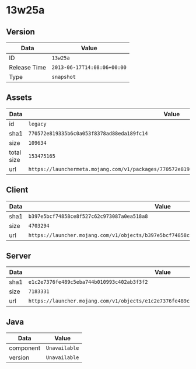 # 13w25a

## Version

|**Data**        | **Value**                 |
|----------------|-------------------------|
| ID   | ```13w25a```   |
| Release Time   | ```2013-06-17T14:08:06+00:00```   |
| Type   | ```snapshot```   |

## Assets

|**Data**        | **Value**                 |
|----------------|-------------------------|
| id   | ```legacy```   |
| sha1   | ```770572e819335b6c0a053f8378ad88eda189fc14```   |
| size   | ```109634```   |
| total size  | ```153475165```  |
| url       | ```https://launchermeta.mojang.com/v1/packages/770572e819335b6c0a053f8378ad88eda189fc14/legacy.json``` |

## Client

|**Data**        | **Value**                 |
|----------------|-------------------------|
| sha1   | ```b397e5bcf74858ce8f527c62c973087a0ea518a8```   |
| size   | ```4703294```   |
| url       | ```https://launcher.mojang.com/v1/objects/b397e5bcf74858ce8f527c62c973087a0ea518a8/client.jar``` |

## Server

|**Data**        | **Value**                 |
|----------------|-------------------------|
| sha1   | ```e1c2e7376fe489c5eba744b010993c402ab3f3f2```   |
| size   | ```7183331```   |
| url       | ```https://launcher.mojang.com/v1/objects/e1c2e7376fe489c5eba744b010993c402ab3f3f2/server.jar``` |

## Java

|**Data**        | **Value**                 |
|----------------|-------------------------|
| component   | ```Unavailable```   |
| version   | ```Unavailable```   |